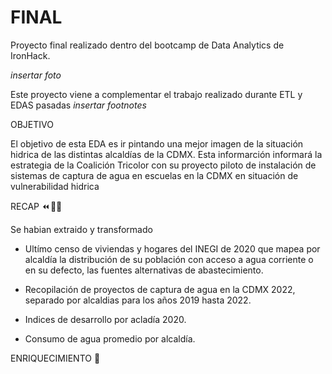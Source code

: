 # FINAL

Proyecto final realizado dentro del bootcamp de Data Analytics de IronHack.

*insertar foto*

Este proyecto viene a complementar el trabajo realizado durante ETL y EDAS pasadas *insertar footnotes*

OBJETIVO

El objetivo de esta EDA es ir pintando una mejor imagen de la situación hidrica de las distintas alcaldías de la CDMX. Esta informarción informará la estrategia de la Coalición Tricolor con su proyecto piloto de instalación de sistemas de captura de agua en escuelas en la CDMX en situación de vulnerabilidad hidrica

RECAP ⏪ 👩‍🏫

Se habian extraido y transformado 

- Ultímo censo de viviendas y hogares del INEGI de 2020 que mapea por alcaldía la distribución de su población con acceso a agua corriente o en su defecto, las fuentes alternativas de abastecimiento.

- Recopilación de proyectos de captura de agua en la CDMX 2022, separado por alcaldias para los años 2019 hasta 2022.

- Indices de desarrollo por acladía 2020.

- Consumo de agua promedio por alcaldía. 

ENRIQUECIMIENTO 🧬

